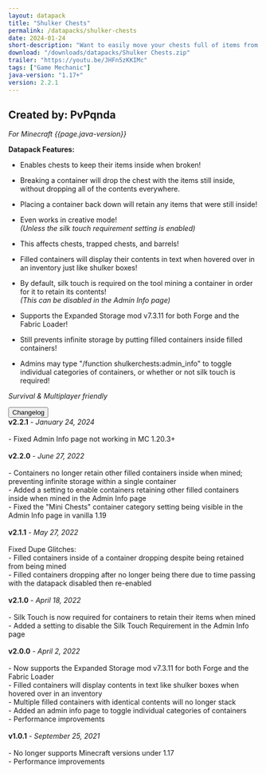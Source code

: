 ```yaml
---
layout: datapack
title: "Shulker Chests"
permalink: /datapacks/shulker-chests
date: 2024-01-24
short-description: "Want to easily move your chests full of items from one location to another? Now you can."
download: "/downloads/datapacks/Shulker Chests.zip"
trailer: "https://youtu.be/JHFn5zKKIMc"
tags: ["Game Mechanic"]
java-version: "1.17+"
version: 2.2.1
---
```

Created by: PvPqnda
-
*For Minecraft {{page.java-version}}*

**Datapack Features:**

- Enables chests to keep their items inside when broken!

- Breaking a container will drop the chest with the items still inside, without dropping all of the contents everywhere.

- Placing a container back down will retain any items that were still inside!

- Even works in creative mode!<br>
*(Unless the silk touch requirement setting is enabled)*

- This affects chests, trapped chests, and barrels!

- Filled containers will display their contents in text when hovered over in an inventory just like shulker boxes!

- By default, silk touch is required on the tool mining a container in order for it to retain its contents!<br>
*(This can be disabled in the Admin Info page)*

- Supports the Expanded Storage mod v7.3.11 for both Forge and the Fabric Loader!

- Still prevents infinite storage by putting filled containers inside filled containers!

- Admins may type "/function shulkerchests:admin_info" to toggle individual categories of containers, or whether or not silk touch is required!

*Survival & Multiplayer friendly*

<div id="accordion">
  <div class="card">
        <button class="card-header mb-0 btn btn-link text-decoration-none" data-toggle="collapse" data-target="#changelog" aria-expanded="false" aria-controls="changelog" id="changelogBtn">
           Changelog
        </button>
</div>

<div id="changelog" class="collapse" aria-labelledby="changelogBtn" data-parent="#accordion">
      <div class="card-body">
<b>v2.2.1</b> - <em>January 24, 2024</em><br>
<br>
- Fixed Admin Info page not working in MC 1.20.3+<br>
<br>
<b>v2.2.0</b> - <em>June 27, 2022</em><br>
<br>
- Containers no longer retain other filled containers inside when mined; preventing infinite storage within a single container<br>
- Added a setting to enable containers retaining other filled containers inside when mined in the Admin Info page<br>
- Fixed the "Mini Chests" container category setting being visible in the Admin Info page in vanilla 1.19<br>
<br>
<b>v2.1.1</b> - <em>May 27, 2022</em><br>
<br>
Fixed Dupe Glitches:<br>
- Filled containers inside of a container dropping despite being retained from being mined<br>
- Filled containers dropping after no longer being there due to time passing with the datapack disabled then re-enabled<br>
<br>
<b>v2.1.0</b> - <em>April 18, 2022</em><br>
<br>
- Silk Touch is now required for containers to retain their items when mined<br>
- Added a setting to disable the Silk Touch Requirement in the Admin Info page<br>
<br>
<b>v2.0.0</b> - <em>April 2, 2022</em><br>
<br>
- Now supports the Expanded Storage mod v7.3.11 for both Forge and the Fabric Loader<br>
- Filled containers will display contents in text like shulker boxes when hovered over in an inventory<br>
- Multiple filled containers with identical contents will no longer stack<br>
- Added an admin info page to toggle individual categories of containers<br>
- Performance improvements<br>
<br>
<b>v1.0.1</b> - <em>September 25, 2021</em><br>
<br>
- No longer supports Minecraft versions under 1.17<br>
- Performance improvements<br>
      </div>
    </div>
  </div>
